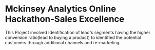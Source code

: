 # Mckinsey Analytics Online Hackathon-Sales Excellence
This Project involved Identification of lead's segments having the higher conversion ratio(lead to buying a product) to identified the potential customers through additional channels and re-marketing.
